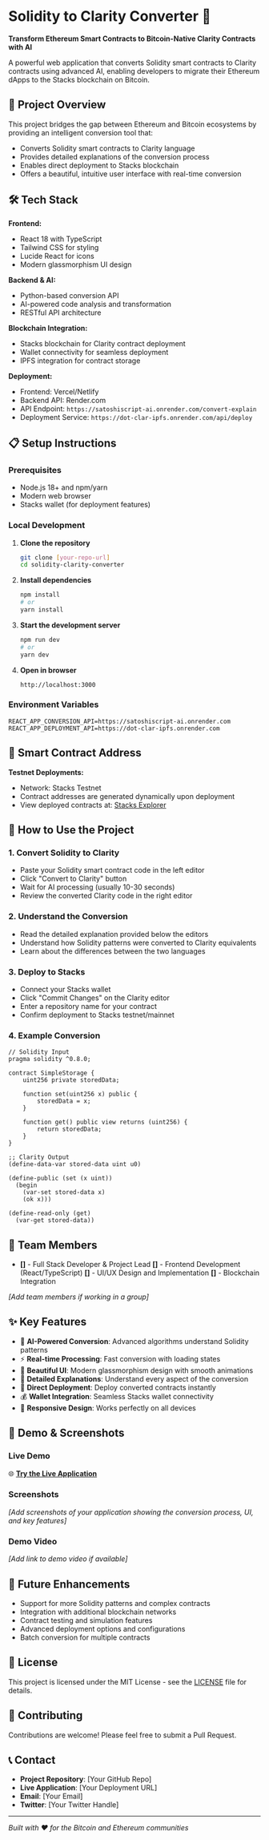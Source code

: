 # Solidity to Clarity Converter 🔄

**Transform Ethereum Smart Contracts to Bitcoin-Native Clarity Contracts with AI**

A powerful web application that converts Solidity smart contracts to Clarity contracts using advanced AI, enabling developers to migrate their Ethereum dApps to the Stacks blockchain on Bitcoin.

## 🚀 Project Overview

This project bridges the gap between Ethereum and Bitcoin ecosystems by providing an intelligent conversion tool that:
- Converts Solidity smart contracts to Clarity language
- Provides detailed explanations of the conversion process
- Enables direct deployment to Stacks blockchain
- Offers a beautiful, intuitive user interface with real-time conversion

## 🛠️ Tech Stack

**Frontend:**
- React 18 with TypeScript
- Tailwind CSS for styling
- Lucide React for icons
- Modern glassmorphism UI design

**Backend & AI:**
- Python-based conversion API
- AI-powered code analysis and transformation
- RESTful API architecture

**Blockchain Integration:**
- Stacks blockchain for Clarity contract deployment
- Wallet connectivity for seamless deployment
- IPFS integration for contract storage

**Deployment:**
- Frontend: Vercel/Netlify
- Backend API: Render.com
- API Endpoint: `https://satoshiscript-ai.onrender.com/convert-explain`
- Deployment Service: `https://dot-clar-ipfs.onrender.com/api/deploy`

## 📋 Setup Instructions

### Prerequisites
- Node.js 18+ and npm/yarn
- Modern web browser
- Stacks wallet (for deployment features)

### Local Development

1. **Clone the repository**
   ```bash
   git clone [your-repo-url]
   cd solidity-clarity-converter
   ```

2. **Install dependencies**
   ```bash
   npm install
   # or
   yarn install
   ```

3. **Start the development server**
   ```bash
   npm run dev
   # or
   yarn dev
   ```

4. **Open in browser**
   ```
   http://localhost:3000
   ```

### Environment Variables
```env
REACT_APP_CONVERSION_API=https://satoshiscript-ai.onrender.com
REACT_APP_DEPLOYMENT_API=https://dot-clar-ipfs.onrender.com
```

## 📱 Smart Contract Address

**Testnet Deployments:**
- Network: Stacks Testnet
- Contract addresses are generated dynamically upon deployment
- View deployed contracts at: [Stacks Explorer](https://explorer.stacks.co/?chain=testnet)

## 🎯 How to Use the Project

### 1. **Convert Solidity to Clarity**
   - Paste your Solidity smart contract code in the left editor
   - Click "Convert to Clarity" button
   - Wait for AI processing (usually 10-30 seconds)
   - Review the converted Clarity code in the right editor

### 2. **Understand the Conversion**
   - Read the detailed explanation provided below the editors
   - Understand how Solidity patterns were converted to Clarity equivalents
   - Learn about the differences between the two languages

### 3. **Deploy to Stacks**
   - Connect your Stacks wallet
   - Click "Commit Changes" on the Clarity editor
   - Enter a repository name for your contract
   - Confirm deployment to Stacks testnet/mainnet

### 4. **Example Conversion**
   ```solidity
   // Solidity Input
   pragma solidity ^0.8.0;
   
   contract SimpleStorage {
       uint256 private storedData;
       
       function set(uint256 x) public {
           storedData = x;
       }
       
       function get() public view returns (uint256) {
           return storedData;
       }
   }
   ```

   ```clarity
   ;; Clarity Output
   (define-data-var stored-data uint u0)
   
   (define-public (set (x uint))
     (begin
       (var-set stored-data x)
       (ok x)))
   
   (define-read-only (get)
     (var-get stored-data))
   ```

## 👥 Team Members

- **[]** - Full Stack Developer & Project Lead
  **[]** - Frontend Development (React/TypeScript)
  **[]** - UI/UX Design and Implementation
  **[]** - Blockchain Integration

*[Add team members if working in a group]*

## ✨ Key Features

- 🤖 **AI-Powered Conversion**: Advanced algorithms understand Solidity patterns
- ⚡ **Real-time Processing**: Fast conversion with loading states
- 🎨 **Beautiful UI**: Modern glassmorphism design with smooth animations
- 📝 **Detailed Explanations**: Understand every aspect of the conversion
- 🔗 **Direct Deployment**: Deploy converted contracts instantly
- 💰 **Wallet Integration**: Seamless Stacks wallet connectivity
- 📱 **Responsive Design**: Works perfectly on all devices

## 🎥 Demo & Screenshots

### Live Demo
🌐 **[Try the Live Application](your-deployment-url)**

### Screenshots
*[Add screenshots of your application showing the conversion process, UI, and key features]*

### Demo Video
*[Add link to demo video if available]*

## 🔮 Future Enhancements

- Support for more Solidity patterns and complex contracts
- Integration with additional blockchain networks
- Contract testing and simulation features
- Advanced deployment options and configurations
- Batch conversion for multiple contracts

## 📄 License

This project is licensed under the MIT License - see the [LICENSE](LICENSE) file for details.

## 🤝 Contributing

Contributions are welcome! Please feel free to submit a Pull Request.

## 📞 Contact

- **Project Repository**: [Your GitHub Repo]
- **Live Application**: [Your Deployment URL]
- **Email**: [Your Email]
- **Twitter**: [Your Twitter Handle]

---

*Built with ❤️ for the Bitcoin and Ethereum communities*